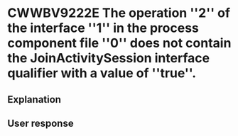 # CWWBV9222E The operation ''2'' of the interface ''1'' in the process component file ''0'' does not contain the JoinActivitySession interface qualifier with a value of ''true''.

## Explanation

## User response